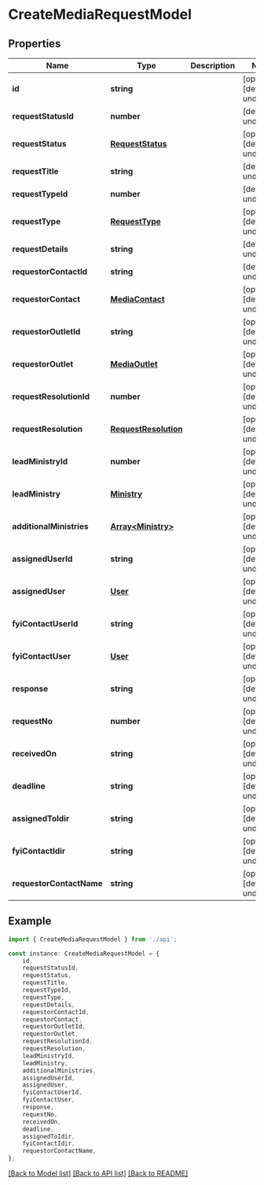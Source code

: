 # CreateMediaRequestModel


## Properties

Name | Type | Description | Notes
------------ | ------------- | ------------- | -------------
**id** | **string** |  | [optional] [default to undefined]
**requestStatusId** | **number** |  | [default to undefined]
**requestStatus** | [**RequestStatus**](RequestStatus.md) |  | [optional] [default to undefined]
**requestTitle** | **string** |  | [default to undefined]
**requestTypeId** | **number** |  | [default to undefined]
**requestType** | [**RequestType**](RequestType.md) |  | [optional] [default to undefined]
**requestDetails** | **string** |  | [default to undefined]
**requestorContactId** | **string** |  | [default to undefined]
**requestorContact** | [**MediaContact**](MediaContact.md) |  | [optional] [default to undefined]
**requestorOutletId** | **string** |  | [optional] [default to undefined]
**requestorOutlet** | [**MediaOutlet**](MediaOutlet.md) |  | [optional] [default to undefined]
**requestResolutionId** | **number** |  | [optional] [default to undefined]
**requestResolution** | [**RequestResolution**](RequestResolution.md) |  | [optional] [default to undefined]
**leadMinistryId** | **number** |  | [optional] [default to undefined]
**leadMinistry** | [**Ministry**](Ministry.md) |  | [optional] [default to undefined]
**additionalMinistries** | [**Array&lt;Ministry&gt;**](Ministry.md) |  | [optional] [default to undefined]
**assignedUserId** | **string** |  | [optional] [default to undefined]
**assignedUser** | [**User**](User.md) |  | [optional] [default to undefined]
**fyiContactUserId** | **string** |  | [optional] [default to undefined]
**fyiContactUser** | [**User**](User.md) |  | [optional] [default to undefined]
**response** | **string** |  | [optional] [default to undefined]
**requestNo** | **number** |  | [optional] [default to undefined]
**receivedOn** | **string** |  | [optional] [default to undefined]
**deadline** | **string** |  | [optional] [default to undefined]
**assignedToIdir** | **string** |  | [optional] [default to undefined]
**fyiContactIdir** | **string** |  | [optional] [default to undefined]
**requestorContactName** | **string** |  | [optional] [default to undefined]

## Example

```typescript
import { CreateMediaRequestModel } from './api';

const instance: CreateMediaRequestModel = {
    id,
    requestStatusId,
    requestStatus,
    requestTitle,
    requestTypeId,
    requestType,
    requestDetails,
    requestorContactId,
    requestorContact,
    requestorOutletId,
    requestorOutlet,
    requestResolutionId,
    requestResolution,
    leadMinistryId,
    leadMinistry,
    additionalMinistries,
    assignedUserId,
    assignedUser,
    fyiContactUserId,
    fyiContactUser,
    response,
    requestNo,
    receivedOn,
    deadline,
    assignedToIdir,
    fyiContactIdir,
    requestorContactName,
};
```

[[Back to Model list]](../README.md#documentation-for-models) [[Back to API list]](../README.md#documentation-for-api-endpoints) [[Back to README]](../README.md)
